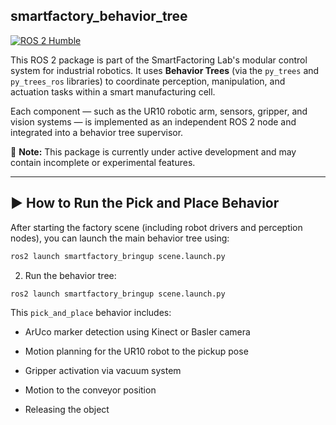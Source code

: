 ## smartfactory_behavior_tree

[![ROS 2 Humble](https://img.shields.io/badge/ros2-humble-blue.svg)](https://docs.ros.org/en/humble/index.html)



This ROS 2 package is part of the SmartFactoring Lab's modular control system for industrial robotics. It uses **Behavior Trees** (via the `py_trees` and `py_trees_ros` libraries) to coordinate perception, manipulation, and actuation tasks within a smart manufacturing cell.

Each component — such as the UR10 robotic arm, sensors, gripper, and vision systems — is implemented as an independent ROS 2 node and integrated into a behavior tree supervisor.

🚧 **Note:** This package is currently under active development and may contain incomplete or experimental features.

---

## ▶️ How to Run the Pick and Place Behavior

After starting the factory scene (including robot drivers and perception nodes), you can launch the main behavior tree using:

```bash
ros2 launch smartfactory_bringup scene.launch.py
```
2. Run the behavior tree:

```bash
ros2 launch smartfactory_bringup scene.launch.py
```

This `pick_and_place` behavior includes:

* ArUco marker detection using Kinect or Basler camera

* Motion planning for the UR10 robot to the pickup pose

* Gripper activation via vacuum system

* Motion to the conveyor position

* Releasing the object
